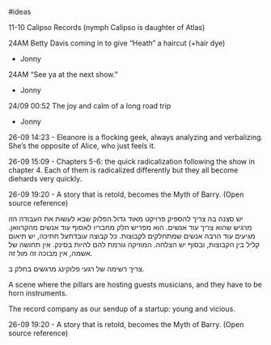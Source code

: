 #ideas 

11-10 Calipso Records (nymph Calipso is daughter of Atlas)

24AM
Betty Davis coming in to give “Heath” a haircut (+hair dye)
- Jonny

24AM
“See ya at the next show.”
- Jonny

24/09 00:52
The joy and calm of a long road trip 
- Jonny


26-09 14:23 - Eleanore is a flocking geek, always analyzing and verbalizing. She’s the opposite of Alice, who just feels it. 

26-09 15:09 - Chapters 5-6: the quick radicalization following the show in chapter 4. Each of them is radicalized differently but they all become diehards very quickly. 

26-09 19:20 - A story that is retold, becomes the Myth of Barry. (Open source reference)


יש סצנה בה צריך להספיק פרויקט מאוד גדול.הפלוק שבא לעשות את העבודה הזו מרגיש שהוא צריך עוד אנשים. הוא מפריש חלק מחבריו לאסוף עוד אנשים מהקרוואן. מגיעים עוד הרבה אנשים שמתחלקים לקבוצות. כל קבוצה עובדתעל חתיכה, יש תיאום קליל בין הקבוצות, ובסוף יש הצלחה. המוזיקה גורמת להם להיות בסינק. אין תחושה של אשמה, אין מבוכה זה מול זה. 


צריך רשימה של רגעי פלוקינג מרגשים בחלק ב. 

A scene where the pillars are hosting guests musicians, and they have to be horn instruments. 

The record company as our sendup of a startup: young and vicious. 

26-09 19:20 - A story that is retold, becomes the Myth of Barry. (Open source reference) 
